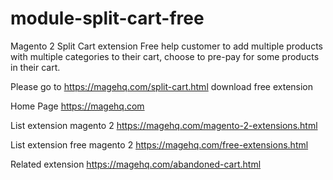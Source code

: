 # module-split-cart-free
Magento 2 Split Cart extension Free help customer to add multiple products with multiple categories to their cart, choose to pre-pay for some products in their cart.

Please go to https://magehq.com/split-cart.html download free extension

Home Page https://magehq.com

List extension magento 2 https://magehq.com/magento-2-extensions.html

List extension free magento 2 https://magehq.com/free-extensions.html

Related extension https://magehq.com/abandoned-cart.html
